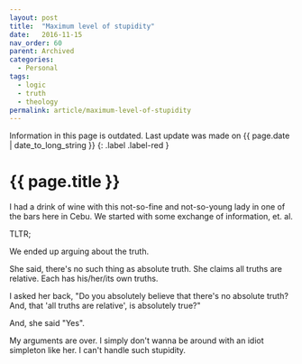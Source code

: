```yaml
---
layout: post
title:  "Maximum level of stupidity"
date:   2016-11-15
nav_order: 60
parent: Archived
categories:
  - Personal
tags:
  - logic
  - truth
  - theology
permalink: article/maximum-level-of-stupidity
---
```


Information in this page is outdated. Last update was made on {{ page.date | date_to_long_string }}
{: .label .label-red }

# {{ page.title }}

I had a drink of wine with this not-so-fine and not-so-young lady in one
of the bars here in Cebu. We started with some exchange of information,
et. al.

TLTR;

We ended up arguing about the truth.

She said, there's no such thing as absolute truth. She claims all truths
are relative. Each has his/her/its own truths.

I asked her back, "Do you absolutely believe that there's no absolute
truth? And, that 'all truths are relative', is absolutely true?"

And, she said "Yes".

My arguments are over. I simply don't wanna be around with an idiot
simpleton like her. I can't handle such stupidity.

